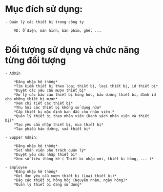 # Mục đích sử dụng:

	- Quản lý các thiết bị trong công ty

		VD: Ổ điện, màn hình, bàn phím, ghế, ...


# Đối tượng sử dụng và chức năng từng đối tượng

	- Admin

		*Đăng nhập hệ thống*
		*Tìm kiếm thiết bị theo loại thiết bị, loại thiết bị, id thiết bị*
		*Duyệt các yêu cầu mượn thiết bị*
		*Xử lý các báo cáo thiết bị hỏng hóc, bảo dưỡng thiết bị, đánh id cho những thiết bị mượn*
		*Xem chi tiết các thiết bị*
		*Thu hồi các thiết bị không sử dụng nữa*
		*Cấp thiết bị mặc định ban đầu cho nhân viên.*
		*Quản lý thiết bị theo nhân viên (Danh sách nhân viên và thiết bị)*
		*Tạo yêu cầu nhập thiết bị, mua thiết bị*
		*Tạo phiếu bảo dưỡng, sửa thiết bị*

	- Supper Admin:

		*Đăng nhập hệ thống*
		*Set nhân viên phụ trách quản lý*
		*Duyệt yêu cầu nhập thiết bị*
		*Xem số liệu thống kê ( Thiết bị nhập mới, thiết bị hỏng, ... )*

	- Employee
		*Đăng nhập hệ thống*
		*Gửi đơn yêu cầu mượn thiết bị (Loại thiết bị)*
		*Báo cáo thiết bị hỏng hóc (Nguyên nhân, ngày hỏng)*
		*Quản lý thiết bi đang sử dụng*
